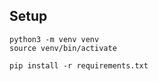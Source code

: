 ## Setup 

```
python3 -m venv venv
source venv/bin/activate
```
```
pip install -r requirements.txt
```

